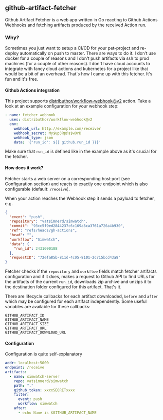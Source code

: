## github-artifact-fetcher

Github Artifact Fetcher is a web app written in Go reacting to Github Actions Webhooks and fetching artifacts produced by the received Action run.

### Why?

Sometimes you just want to setup a CI/CD for your pet-project and re-deploy automatically on push to master. There are ways to do it. I don't use docker for a couple of reasons and I don't push artifacts via ssh to prod machines (for a couple of other reasons). I don't have cloud accounts to integrate with fancy cloud actions and kubernetes for a project like that would be a bit of an overhead. That's how I came up with this fetcher. It's fun and it's free.

#### Github Actions integration

This project supports [distributhor/workflow-webhook@v2](https://github.com/marketplace/actions/workflow-webhook-action) action. Take a look at an example configuration for your webhook step:

```yaml
- name: fetcher webhook
  uses: distributhor/workflow-webhook@v2
  env:
    webhook_url: http://example.com/receiver
    webhook_secret: My$up3Rp@s$w0rD
    webhook_type: json
    data: '{"run_id": ${{ github.run_id }}}'
```

Make sure that `run_id` is defined like in the example above as it's crucial for the fetcher.

#### How does it work?

Fetcher starts a web server on a corresponding host:port (see Configuration section) and reacts to exactly one endpoint which is also configurable (default: `/receive`).

When your action reaches the Webhook step it sends a payload to fetcher, e.g.

```json
{
  "event": "push",
  "repository": "vatsimnerd/simwatch",
  "commit": "93cc5f9ed2844237c6c169a3ca3761a726a4b930",
  "ref": "refs/heads/gh-actions",
  "head": "",
  "workflow": "Simwatch",
  "data": {
    "run_id": 2431090188
  },
  "requestID": "72efa85b-811d-4c05-8101-2c715bcd43a8"
}
```

Fetcher checks if the `repository` and `workflow` fields match fetcher artifacts configuration and if it does, makes a request to Github API to find URLs for the artifacts of the current `run_id`, downloads zip archive and unzips it to the destination folder configured for this artifact. That's it.

There are lifecycle callbacks for each artifact downloaded, `before` and `after` which may be configured for each artifact independently. Some useful variables are available for these callbacks:

```
GITHUB_ARTIFACT_ID
GITHUB_ARTIFACT_NAME
GITHUB_ARTIFACT_SIZE
GITHUB_ARTIFACT_URL
GITHUB_ARTIFACT_DOWNLOAD_URL
```

#### Configuration

Configuration is quite self-explanatory

```yaml
addr: localhost:5000
endpoint: /receive
artifacts:
  - name: simwatch-server
    repo: vatsimnerd/simwatch
    path: "."
    github_token: xxxxSECRETxxxx
    filter:
      event: push
      workflow: simwatch
    after:
      - echo Name is $GITHUB_ARTIFACT_NAME
```
